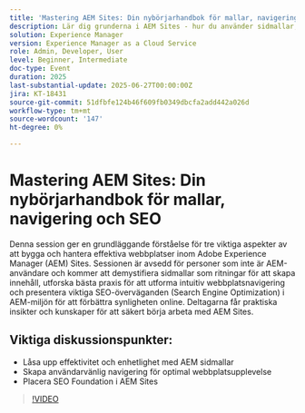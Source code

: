 ```yaml
---
title: 'Mastering AEM Sites: Din nybörjarhandbok för mallar, navigering och SEO'
description: Lär dig grunderna i AEM Sites - hur du använder sidmallar, designar intuitiv navigering och använder SEO-metoder för att öka synligheten och webbplatsens prestanda.
solution: Experience Manager
version: Experience Manager as a Cloud Service
role: Admin, Developer, User
level: Beginner, Intermediate
doc-type: Event
duration: 2025
last-substantial-update: 2025-06-27T00:00:00Z
jira: KT-18431
source-git-commit: 51dfbfe124b46f609fb0349dbcfa2add442a026d
workflow-type: tm+mt
source-wordcount: '147'
ht-degree: 0%

---
```



# Mastering AEM Sites: Din nybörjarhandbok för mallar, navigering och SEO

Denna session ger en grundläggande förståelse för tre viktiga aspekter av att bygga och hantera effektiva webbplatser inom Adobe Experience Manager (AEM) Sites. Sessionen är avsedd för personer som inte är AEM-användare och kommer att demystifiera sidmallar som ritningar för att skapa innehåll, utforska bästa praxis för att utforma intuitiv webbplatsnavigering och presentera viktiga SEO-överväganden (Search Engine Optimization) i AEM-miljön för att förbättra synligheten online. Deltagarna får praktiska insikter och kunskaper för att säkert börja arbeta med AEM Sites.

## Viktiga diskussionspunkter:

* Låsa upp effektivitet och enhetlighet med AEM sidmallar
* Skapa användarvänlig navigering för optimal webbplatsupplevelse
* Placera SEO Foundation i AEM Sites

>[!VIDEO](https://video.tv.adobe.com/v/3464319/?learn=on&enablevpops&captions=swe)
